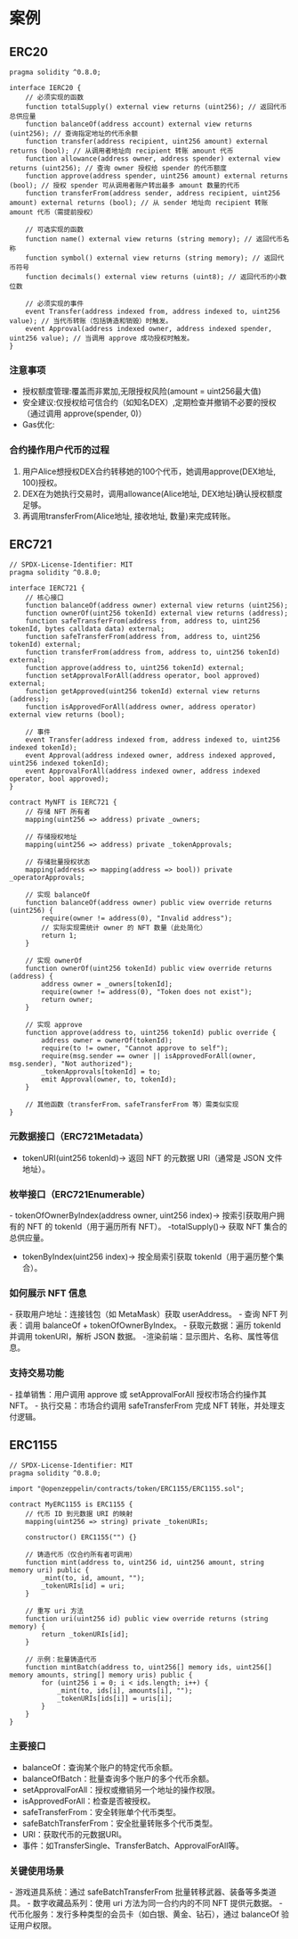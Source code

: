 # 案例

## ERC20
```solidity
pragma solidity ^0.8.0;

interface IERC20 {
    // 必须实现的函数
    function totalSupply() external view returns (uint256); // 返回代币总供应量
    function balanceOf(address account) external view returns (uint256); // 查询指定地址的代币余额
    function transfer(address recipient, uint256 amount) external returns (bool); // 从调用者地址向 recipient 转账 amount 代币
    function allowance(address owner, address spender) external view returns (uint256); // 查询 owner 授权给 spender 的代币额度
    function approve(address spender, uint256 amount) external returns (bool); // 授权 spender 可从调用者账户转出最多 amount 数量的代币
    function transferFrom(address sender, address recipient, uint256 amount) external returns (bool); // 从 sender 地址向 recipient 转账 amount 代币（需提前授权）

    // 可选实现的函数
    function name() external view returns (string memory); // 返回代币名称
    function symbol() external view returns (string memory); // 返回代币符号
    function decimals() external view returns (uint8); // 返回代币的小数位数

    // 必须实现的事件
    event Transfer(address indexed from, address indexed to, uint256 value); // 当代币转账（包括铸造和销毁）时触发。
    event Approval(address indexed owner, address indexed spender, uint256 value); // 当调用 approve 成功授权时触发。
}
```

### 注意事项​
- 授权额度管理:覆盖而非累加,无限授权风险(amount = uint256最大值)
- 安全建议:仅授权给可信合约（如知名DEX）,定期检查并撤销不必要的授权（通过调用 approve(spender, 0)）
- ​​Gas优化:

### 合约操作用户代币的过程
1. 用户Alice想授权DEX合约转移她的100个代币，她调用approve(DEX地址, 100)授权。
2. DEX在为她执行交易时，调用allowance(Alice地址, DEX地址)确认授权额度足够。
3. 再调用transferFrom(Alice地址, 接收地址, 数量)来完成转账。


## ERC721
```solidity
// SPDX-License-Identifier: MIT
pragma solidity ^0.8.0;

interface IERC721 {
    // 核心接口
    function balanceOf(address owner) external view returns (uint256);
    function ownerOf(uint256 tokenId) external view returns (address);
    function safeTransferFrom(address from, address to, uint256 tokenId, bytes calldata data) external;
    function safeTransferFrom(address from, address to, uint256 tokenId) external;
    function transferFrom(address from, address to, uint256 tokenId) external;
    function approve(address to, uint256 tokenId) external;
    function setApprovalForAll(address operator, bool approved) external;
    function getApproved(uint256 tokenId) external view returns (address);
    function isApprovedForAll(address owner, address operator) external view returns (bool);

    // 事件
    event Transfer(address indexed from, address indexed to, uint256 indexed tokenId);
    event Approval(address indexed owner, address indexed approved, uint256 indexed tokenId);
    event ApprovalForAll(address indexed owner, address indexed operator, bool approved);
}

contract MyNFT is IERC721 {
    // 存储 NFT 所有者
    mapping(uint256 => address) private _owners;
    
    // 存储授权地址
    mapping(uint256 => address) private _tokenApprovals;
    
    // 存储批量授权状态
    mapping(address => mapping(address => bool)) private _operatorApprovals;

    // 实现 balanceOf
    function balanceOf(address owner) public view override returns (uint256) {
        require(owner != address(0), "Invalid address");
        // 实际实现需统计 owner 的 NFT 数量（此处简化）
        return 1;
    }

    // 实现 ownerOf
    function ownerOf(uint256 tokenId) public view override returns (address) {
        address owner = _owners[tokenId];
        require(owner != address(0), "Token does not exist");
        return owner;
    }

    // 实现 approve
    function approve(address to, uint256 tokenId) public override {
        address owner = ownerOf(tokenId);
        require(to != owner, "Cannot approve to self");
        require(msg.sender == owner || isApprovedForAll(owner, msg.sender), "Not authorized");
        _tokenApprovals[tokenId] = to;
        emit Approval(owner, to, tokenId);
    }

    // 其他函数（transferFrom、safeTransferFrom 等）需类似实现
}
```

### 元数据接口（ERC721Metadata）​
- ​​tokenURI(uint256 tokenId)​​→ 返回 NFT 的元数据 URI（通常是 JSON 文件地址）。

### 枚举接口（ERC721Enumerable）​​
​- ​tokenOfOwnerByIndex(address owner, uint256 index)​​→ 按索引获取用户拥有的 NFT 的 tokenId（用于遍历所有 NFT）。
​- ​totalSupply()​​→ 获取 NFT 集合的总供应量。
- ​​tokenByIndex(uint256 index)​​→ 按全局索引获取 tokenId（用于遍历整个集合）。

### 如何展示 NFT 信息​​
​- ​获取用户地址​​：连接钱包（如 MetaMask）获取 userAddress。
​- ​查询 NFT 列表​​：调用 balanceOf + tokenOfOwnerByIndex。
​- ​获取元数据​​：遍历 tokenId 并调用 tokenURI，解析 JSON 数据。
​- ​渲染前端​​：显示图片、名称、属性等信息。

### 支持交易功能​​
​- ​挂单销售​​：用户调用 approve 或 setApprovalForAll 授权市场合约操作其 NFT。
​- ​执行交易​​：市场合约调用 safeTransferFrom 完成 NFT 转账，并处理支付逻辑。

## ERC1155
```solidity
// SPDX-License-Identifier: MIT
pragma solidity ^0.8.0;

import "@openzeppelin/contracts/token/ERC1155/ERC1155.sol";

contract MyERC1155 is ERC1155 {
    // 代币 ID 到元数据 URI 的映射
    mapping(uint256 => string) private _tokenURIs;

    constructor() ERC1155("") {}

    // 铸造代币（仅合约所有者可调用）
    function mint(address to, uint256 id, uint256 amount, string memory uri) public {
        _mint(to, id, amount, "");
        _tokenURIs[id] = uri;
    }

    // 重写 uri 方法
    function uri(uint256 id) public view override returns (string memory) {
        return _tokenURIs[id];
    }

    // 示例：批量铸造代币
    function mintBatch(address to, uint256[] memory ids, uint256[] memory amounts, string[] memory uris) public {
        for (uint256 i = 0; i < ids.length; i++) {
            _mint(to, ids[i], amounts[i], "");
            _tokenURIs[ids[i]] = uris[i];
        }
    }
}
```

### 主要接口
- balanceOf：查询某个账户的特定代币余额。
- balanceOfBatch：批量查询多个账户的多个代币余额。
- setApprovalForAll：授权或撤销另一个地址的操作权限。
- isApprovedForAll：检查是否被授权。
- safeTransferFrom：安全转账单个代币类型。
- safeBatchTransferFrom：安全批量转账多个代币类型。
- URI：获取代币的元数据URI。
- 事件：如TransferSingle、TransferBatch、ApprovalForAll等。

### 关键使用场景​​
​- ​游戏道具系统​​：通过 safeBatchTransferFrom 批量转移武器、装备等多类道具。
​- ​数字收藏品系列​​：使用 uri 方法为同一合约内的不同 NFT 提供元数据。
​- ​代币化服务​​：发行多种类型的会员卡（如白银、黄金、钻石），通过 balanceOf 验证用户权限。
